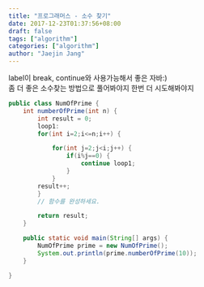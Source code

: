 ```yaml
---
title: "프로그래머스 - 소수 찾기"
date: 2017-12-23T01:37:56+08:00
draft: false
tags: ["algorithm"]
categories: ["algorithm"]
author: "Jaejin Jang"
---
```


label이 break, continue와 사용가능해서 좋은 자바:)<br>
좀 더 좋은 소수찾는 방법으로 풀어봐야지 한번 더 시도해봐야지
```java
public class NumOfPrime {
    int numberOfPrime(int n) {
        int result = 0;
        loop1: 
        for(int i=2;i<=n;i++) {

            for(int j=2;j<i;j++) {
                if(i%j==0) {
                    continue loop1;
                }
            }
        result++;   
        }
        // 함수를 완성하세요.

        return result;
    }

    public static void main(String[] args) {
        NumOfPrime prime = new NumOfPrime();
        System.out.println(prime.numberOfPrime(10));
    }

}
```

